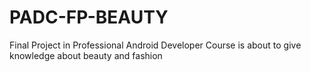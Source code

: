 # PADC-FP-BEAUTY
Final Project in Professional Android Developer Course is about to give knowledge about beauty and fashion
